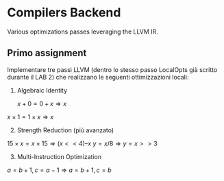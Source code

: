 # Compilers Backend

Various optimizations passes leveraging the LLVM IR.

## Primo assignment

Implementare tre passi LLVM (dentro lo stesso passo LocalOpts già scritto durante il LAB 2) che realizzano le seguenti ottimizzazioni locali:
 
 1. Algebraic Identity

	$x + 0 = 0 + x \Rightarrow x$

  $x \times 1 = 1 \times x \Rightarrow x$

 2. Strength Reduction (più avanzato)
	
  $15 \times x = x \times 15 \Rightarrow (x << 4) – x$
  $y = x / 8 ⇒ y = x >> 3$

 3. Multi-Instruction Optimization
	
  $a = b + 1, c = a − 1 ⇒ a = b + 1, c = b$
